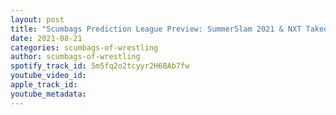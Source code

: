 ```yaml
---
layout: post
title: "Scumbags Prediction League Preview: SummerSlam 2021 & NXT Takeover 36"
date: 2021-08-21
categories: scumbags-of-wrestling
author: scumbags-of-wrestling
spotify_track_id: 5m5fq2o2tcyyr2H6BAb7fw
youtube_video_id: 
apple_track_id: 
youtube_metadata: 
---
```

